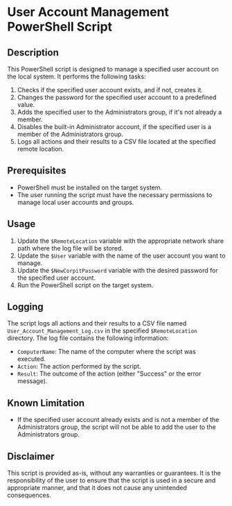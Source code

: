 # User Account Management PowerShell Script

## Description
This PowerShell script is designed to manage a specified user account on the local system. It performs the following tasks:

1. Checks if the specified user account exists, and if not, creates it.
2. Changes the password for the specified user account to a predefined value.
3. Adds the specified user to the Administrators group, if it's not already a member.
4. Disables the built-in Administrator account, if the specified user is a member of the Administrators group.
5. Logs all actions and their results to a CSV file located at the specified remote location.

## Prerequisites
- PowerShell must be installed on the target system.
- The user running the script must have the necessary permissions to manage local user accounts and groups.

## Usage
1. Update the `$RemoteLocation` variable with the appropriate network share path where the log file will be stored.
2. Update the `$User` variable with the name of the user account you want to manage.
3. Update the `$NewCorpitPassword` variable with the desired password for the specified user account.
4. Run the PowerShell script on the target system.

## Logging
The script logs all actions and their results to a CSV file named `User_Account_Management_Log.csv` in the specified `$RemoteLocation` directory. The log file contains the following information:
- `ComputerName`: The name of the computer where the script was executed.
- `Action`: The action performed by the script.
- `Result`: The outcome of the action (either "Success" or the error message).

## Known Limitation 
- If the specified user account already exists and is not a member of the Administrators group, the script will not be able to add the user to the Administrators group.

## Disclaimer
This script is provided as-is, without any warranties or guarantees. It is the responsibility of the user to ensure that the script is used in a secure and appropriate manner, and that it does not cause any unintended consequences.